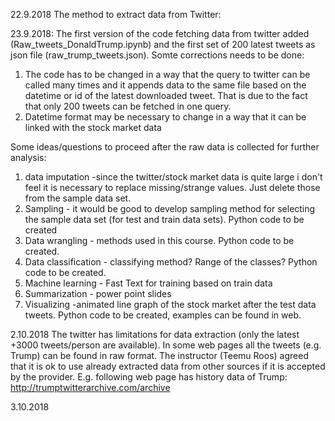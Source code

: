 22.9.2018
The method to extract data from Twitter:


23.9.2018: The first version of the code fetching data from twitter added (Raw_tweets_DonaldTrump.ipynb) and the first set of 200 latest tweets as json file (raw_trump_tweets.json). Somte corrections needs to be done:
1) The code has to be changed in a way that the query to twitter can be called many times and it appends data to the same file based on the datetime or id of the latest downloaded tweet. That is due to the fact that only 200 tweets can be fetched in one query.
2) Datetime format may be necessary to change in a way that it can be linked with the stock market data

Some ideas/questions to proceed after the raw data is collected for further analysis:
1) data imputation -since the twitter/stock market data is quite large i don't feel it is necessary to replace missing/strange values. Just delete those from the sample data set.
2) Sampling - it would be good to develop sampling method for selecting the sample data set (for test and train data sets). Python code to be created
3) Data wrangling - methods used in this course. Python code to be created.
4) Data classification - classifying method? Range of the classes? Python code to be created.
5) Machine learning	- Fast Text for training based on train data
6) Summarization - power point slides
7) Visualizing -animated line graph of the stock market after the test data tweets. Python code to be created, examples can be found in web.

2.10.2018
The twitter has limitations for data extraction (only the latest +3000 tweets/person are available). In some web pages all the tweets (e.g. Trump) can be found in raw format. The instructor (Teemu Roos) agreed that it is ok to use already extracted data from other sources if it is accepted by the provider. E.g. following web page has history data of Trump:
http://trumptwitterarchive.com/archive

3.10.2018

